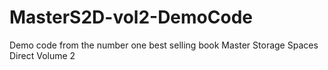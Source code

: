 # MasterS2D-vol2-DemoCode
Demo code from the number one best selling book Master Storage Spaces Direct Volume 2
